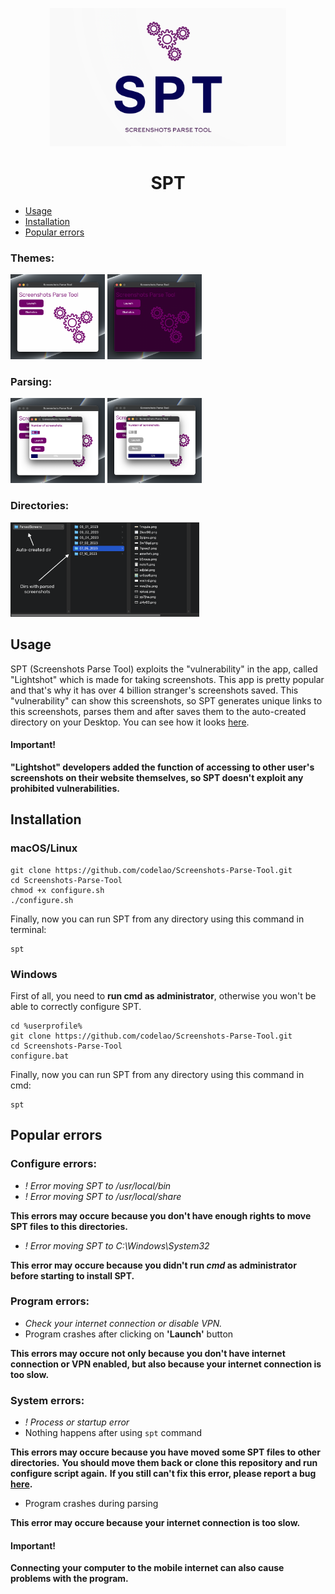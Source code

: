 <p align="center">
  <img src="readme_images/banner.png" width="75%">
</p>

<h1 align="center">
  SPT
</h1>

* [Usage](#usage)
* [Installation](#installation)
* [Popular errors](#popular-errors)


### Themes:
<img src="readme_images/menu1.png" width="30%">

<img src="readme_images/menu2.png" width="30%">

### Parsing:
<img src="readme_images/parser1.png" width="30%">

<img src="readme_images/parser2.png" width="30%">

### Directories:
<img src="readme_images/dirs.png" width="60%">


## Usage
SPT (Screenshots Parse Tool) exploits the "vulnerability" in the app, called "Lightshot" which is made for taking screenshots. This app is pretty popular and that's why it has over 4 billion stranger's screenshots saved.
This "vulnerability" can show this screenshots, so SPT generates unique links to this screenshots, parses them and after saves them to the auto-created directory on your Desktop. You can see how it looks [here](#directories). 

#### Important! 
**"Lightshot" developers added the function of accessing to other user's screenshots on their website themselves, so SPT doesn't exploit any prohibited vulnerabilities.**


## Installation
### macOS/Linux
```
git clone https://github.com/codelao/Screenshots-Parse-Tool.git
cd Screenshots-Parse-Tool
chmod +x configure.sh
./configure.sh
```
Finally, now you can run SPT from any directory using this command in terminal:
```
spt
```

### Windows
First of all, you need to **run cmd as administrator**, otherwise you won't be able to correctly configure SPT.
```
cd %userprofile%
git clone https://github.com/codelao/Screenshots-Parse-Tool.git
cd Screenshots-Parse-Tool
configure.bat
```
Finally, now you can run SPT from any directory using this command in cmd:
```
spt
```


## Popular errors
### Configure errors:
- *! Error moving SPT to /usr/local/bin*
- *! Error moving SPT to /usr/local/share*

**This errors may occure because you don't have enough rights to move SPT files to this directories.**

- *! Error moving SPT to C:\Windows\System32*

**This error may occure because you didn't run *cmd* as administrator before starting to install SPT.**

### Program errors:
- *Check your internet connection or disable VPN.*
- Program crashes after clicking on **'Launch'** button

**This errors may occure not only because you don't have internet connection or VPN enabled, but also because your internet connection is too slow.**

### System errors:
- *! Process or startup error*
- Nothing happens after using ```spt``` command

**This errors may occure because you have moved some SPT files to other directories.**
**You should move them back or clone this repository and run configure script again.**
**If you still can't fix this error, please report a bug [here](https://github.com/codelao/Screenshots-Parse-Tool/issues).**

- Program crashes during parsing

**This error may occure because your internet connection is too slow.**

#### Important!
**Connecting your computer to the mobile internet can also cause problems with the program.**

